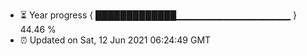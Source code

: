 - ⏳ Year progress { █████████████▁▁▁▁▁▁▁▁▁▁▁▁▁▁▁▁▁ } 44.46 %
- ⏰ Updated on Sat, 12 Jun 2021 06:24:49 GMT

